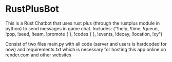 # RustPlusBot

This is a Rust Chatbot that uses rust plus (through the rustplus module in python) to send messages in game chat.
Includes: ("!help, !time, !queue, !pop, !seed, !team, !promote { }, !codes { }, !events, !decay, !location, !xy")

Consist of two files 
main.py with all code (server and users is hardcoded for now)
and requirements.txt which is necessary for hosting this app online on render.com and other websites


